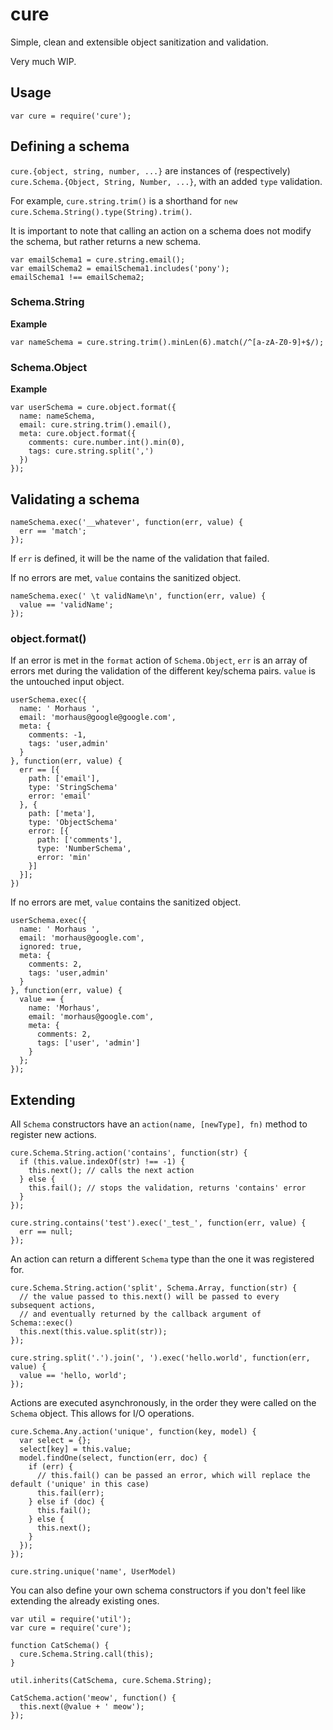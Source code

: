 cure
====

Simple, clean and extensible object sanitization and validation.

Very much WIP.

Usage
-----
```
var cure = require('cure');
```

## Defining a schema

`cure.{object, string, number, ...}` are instances of (respectively) `cure.Schema.{Object, String, Number, ...}`, with an added `type` validation.

For example, `cure.string.trim()` is a shorthand for `new cure.Schema.String().type(String).trim()`.

It is important to note that calling an action on a schema does not modify the schema, but rather returns a new schema.

```
var emailSchema1 = cure.string.email();
var emailSchema2 = emailSchema1.includes('pony');
emailSchema1 !== emailSchema2;
```

### Schema.String

**Example**

```
var nameSchema = cure.string.trim().minLen(6).match(/^[a-zA-Z0-9]+$/);
```

### Schema.Object

**Example**

```
var userSchema = cure.object.format({
  name: nameSchema,
  email: cure.string.trim().email(),
  meta: cure.object.format({
    comments: cure.number.int().min(0),
    tags: cure.string.split(',')
  })
});
```

## Validating a schema

```
nameSchema.exec('__whatever', function(err, value) {
  err == 'match';
});
```

If `err` is defined, it will be the name of the validation that failed.

If no errors are met, `value` contains the sanitized object.
```
nameSchema.exec(' \t validName\n', function(err, value) {
  value == 'validName';
});
```
### object.format()

If an error is met in the `format` action of `Schema.Object`, `err` is an array of errors met during the validation of the different key/schema pairs. `value` is the untouched input object.
```
userSchema.exec({
  name: ' Morhaus ',
  email: 'morhaus@google@google.com',
  meta: {
    comments: -1,
    tags: 'user,admin'
  }
}, function(err, value) {
  err == [{
    path: ['email'],
    type: 'StringSchema'
    error: 'email'
  }, {
    path: ['meta'],
    type: 'ObjectSchema'
    error: [{
      path: ['comments'],
      type: 'NumberSchema',
      error: 'min'
    }]
  }];
})
```

If no errors are met, `value` contains the sanitized object.
```
userSchema.exec({
  name: ' Morhaus ',
  email: 'morhaus@google.com',
  ignored: true,
  meta: {
    comments: 2,
    tags: 'user,admin'
  }
}, function(err, value) {
  value == {
    name: 'Morhaus',
    email: 'morhaus@google.com',
    meta: {
      comments: 2,
      tags: ['user', 'admin']
    }
  };
});
```

## Extending

All `Schema` constructors have an `action(name, [newType], fn)` method to register new actions.
```
cure.Schema.String.action('contains', function(str) {
  if (this.value.indexOf(str) !== -1) {
    this.next(); // calls the next action
  } else {
    this.fail(); // stops the validation, returns 'contains' error
  }
});

cure.string.contains('test').exec('_test_', function(err, value) {
  err == null;
});
```

An action can return a different `Schema` type than the one it was registered for. 
```
cure.Schema.String.action('split', Schema.Array, function(str) {
  // the value passed to this.next() will be passed to every subsequent actions,
  // and eventually returned by the callback argument of Schema::exec()
  this.next(this.value.split(str));
});

cure.string.split('.').join(', ').exec('hello.world', function(err, value) {
  value == 'hello, world';
});
```

Actions are executed asynchronously, in the order they were called on the `Schema` object. This allows for I/O operations.
```
cure.Schema.Any.action('unique', function(key, model) {
  var select = {};
  select[key] = this.value;
  model.findOne(select, function(err, doc) {
    if (err) {
      // this.fail() can be passed an error, which will replace the default ('unique' in this case)
      this.fail(err);
    } else if (doc) {
      this.fail();
    } else {
      this.next();
    }
  });
});

cure.string.unique('name', UserModel)
```

You can also define your own schema constructors if you don't feel like extending the already existing ones.
```
var util = require('util');
var cure = require('cure');

function CatSchema() {
  cure.Schema.String.call(this);
}

util.inherits(CatSchema, cure.Schema.String);

CatSchema.action('meow', function() {
  this.next(@value + ' meow');
});
```
